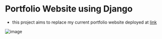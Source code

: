 # Portfolio Website using Django

- this project aims to replace my current portfolio website deployed at [link](https://alokshandilya.vercel.app)

![image](https://github.com/user-attachments/assets/73bf140f-2320-4a2e-b596-0ef672e4be75)
